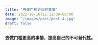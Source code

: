 ```yaml
---
title: "去做门槛更高的事情"
date: 2022-10-18T11:11:08+08:00
image: "/images/post/post-4.jpg"
draft: false
---
```


**去做门槛更高的事情，提高自己的不可替代性。**  

